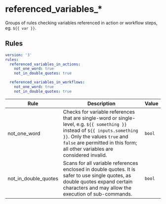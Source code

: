 # referenced_variables_*

Groups of rules checking variables referenced in action or workflow steps, eg. `${{ var }}`.

## Rules

```yaml
version: '3'
rules:
  referenced_variables_in_actions:
    not_one_word: true
    not_in_double_quotes: true

  referenced_variables_in_workflows:
    not_one_word: true
    not_in_double_quotes: true
```

|Rule|Description|Value|
|----|-----------|-----|
|not_one_word|Checks for variable references that are single-word or single-level, e.g. `${{ something }}` instead of `${{ inputs.something }}`. Only the values `true` and `false` are permitted in this form; all other variables are considered invalid.|`bool`|
|not_in_double_quotes|Scans for all variable references enclosed in double quotes. It is safer to use single quotes, as double quotes expand certain characters and may allow the execution of sub-commands.|`bool`|
